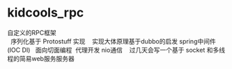 # kidcools_rpc
自定义的RPC框架  
    序列化基于 Protostuff 实现
    实现大体原理基于dubbo的启发 spring中间件 (IOC DI)    面向切面编程  代理开发 nio通信
    过几天会写一个基于 socket 和多线程的简易web服务服务器 

